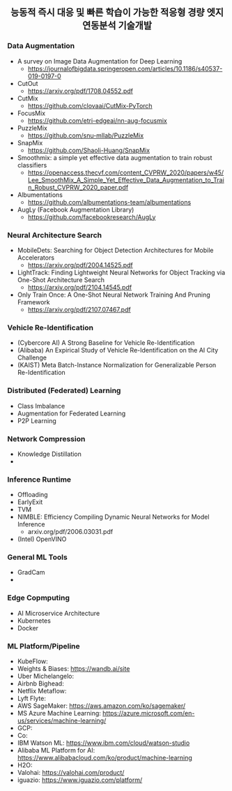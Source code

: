 <center>
<h2> 능동적 즉시 대응 및 빠른 학습이 가능한 적응형 경량 엣지 연동분석 기술개발 </h2>
</center>

### Data Augmentation
- A survey on Image Data Augmentation for Deep Learning
  - https://journalofbigdata.springeropen.com/articles/10.1186/s40537-019-0197-0
- CutOut
  - https://arxiv.org/pdf/1708.04552.pdf
- CutMix
  - https://github.com/clovaai/CutMix-PyTorch
- FocusMix
  - https://github.com/etri-edgeai/nn-aug-focusmix
- PuzzleMix
  - https://github.com/snu-mllab/PuzzleMix
- SnapMix
  - https://github.com/Shaoli-Huang/SnapMix
- Smoothmix: a simple yet effective data augmentation to train robust classifiers
  - https://openaccess.thecvf.com/content_CVPRW_2020/papers/w45/Lee_SmoothMix_A_Simple_Yet_Effective_Data_Augmentation_to_Train_Robust_CVPRW_2020_paper.pdf  
- Albumentations
  - https://github.com/albumentations-team/albumentations
- AugLy (Facebook Augmentation Library)
  - https://github.com/facebookresearch/AugLy

### Neural Architecture Search
- MobileDets: Searching for Object Detection Architectures for Mobile Accelerators
  - https://arxiv.org/pdf/2004.14525.pdf
- LightTrack: Finding Lightweight Neural Networks for Object Tracking via One-Shot Architecture Search
  - https://arxiv.org/pdf/2104.14545.pdf
- Only Train Once: A One-Shot Neural Network Training And Pruning Framework
  - https://arxiv.org/pdf/2107.07467.pdf 

### Vehicle Re-Identification
- (Cybercore AI) A Strong Baseline for Vehicle Re-Identification
- (Alibaba) An Expirical Study of Vehicle Re-Identification on the AI City Challenge
- (KAIST) Meta Batch-Instance Normalization for Generalizable Person Re-Identification

### Distributed (Federated) Learning
- Class Imbalance
- Augmentation for Federated Learning
- P2P Learning 

### Network Compression
- Knowledge Distillation
- 

### Inference Runtime
- Offloading
- EarlyExit
- TVM
- NIMBLE: Efficiency Compiling Dynamic Neural Networks for Model Inference
  - arxiv.org/pdf/2006.03031.pdf
- (Intel) OpenVINO

### General ML Tools
- GradCam
- 

### Edge Copmputing
- AI Microservice Architecture
- Kubernetes
- Docker 

### ML Platform/Pipeline
- KubeFlow:
- Weights & Biases: https://wandb.ai/site
- Uber Michelangelo:
- Airbnb Bighead:
- Netflix Metaflow:
- Lyft Flyte:
- AWS SageMaker: https://aws.amazon.com/ko/sagemaker/
- MS Azure Machine Learning: https://azure.microsoft.com/en-us/services/machine-learning/
- GCP:
- Co:
- IBM Watson ML: https://www.ibm.com/cloud/watson-studio
- Alibaba ML Platform for AI: https://www.alibabacloud.com/ko/product/machine-learning
- H2O: 
- Valohai: https://valohai.com/product/
- iguazio: https://www.iguazio.com/platform/
